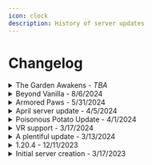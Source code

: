 ```yaml
---
icon: clock
description: History of server updates
---
```


# Changelog

<details>

<summary>The Garden Awakens - <em>TBA</em></summary>

Changes:

* Update to 1.21.4
* Bundles are now part of the core game

</details>

<details>

<summary>Beyond Vanilla - 8/6/2024</summary>

Presenting the most unusual addition to the server up to date.

Ever since the beginning, the SMP has so far been a place where all of us would do two things: messing about and adventuring. We might be very bright minded with the first one even up to today, but the latter has become increasingly dry despite with the yearly game update. For this reason, time to go modded bois!

Before getting into the new stuff, here are the boring changes since updating to 1.21:

* Image2Map command is now available again
* Improve chunk loading speed by a bit
* The 1.21 preview datapack has been removed due to redundancy

Ok, now for the new stuff:

**Gameplay**

* You can now sit down. Simply do `/sit` while standing on any block, stair, or slab you wish to lay your butt on
* Craftable invisible item frame. Combine an Item Frame with Glass Pane to create. Useful for decorations

<img src="https://sheldonbois.us.kg/wp-content/uploads/2024/08/2024-08-05_20.12.10-1024x596.png" alt="" data-size="original">

**World**

* You will now find new dungeons across biomes and dimensions to fight your way through to find possibly new enchantments. It’s trial chambers galore. You might need to get a drink first
* Other than houses waiting to kill you, you will also find simple structures around the world too
* Most biomes now received some subtle overhaul to spruce things up a bit. Same things for the nether
* Fireflies are now a thing. They’re just chilling, and frogs don’t eat them

**Combat**

* Ender Dragon got buffed with new abilities. Good luck lol.
* ~~All mobs, ranging from Zombies to Elder Guardian, got slightly buffed with longer sighting range. Also good luck lol~~ (Edit: temporarily disabled due to potential impact to redstone contraptions. Lmk if you want to try it out)

The main theme surrounding this “update” is to introduce more variety into the world while maintaining the overall theme of vanilla Minecraft. With new places to explore, it fills in the gap that the game has been missing for a while. Doing all of these in groups are recommended.

</details>

<details>

<summary>Armored Paws - 5/31/2024</summary>

The server is now on version 1.20.6; please update to this version before joining.

Temporarily unavailable features (will update throughout time):

* Certain custom features that uses datapack may not work.
* Carpet mod

Full change-log:

* Update the game version to 1.20.6
* Image2Map has been forked to “Image2Map E”. It’s the same mod, but with some custom modification to better suit server usage.
* Re-enabled server world backup.

**1.21 update note:** Due to the trial chamber won't be completely finalized until 1.21.1, upgrading will be postponed until the release of this minor update to ensure bug free generations. It likely won't be long after the initial release.

</details>

<details>

<summary>April server update - 4/5/2024</summary>

#### Highlight

* Bedrock support: Useful for when you're away from your PC, you can now join the server using the Bedrock Edition of Minecraft on any supported platform. Compatibility is not flawless, but is beyond playable. More info about playing on Bedrock [here](https://www.notion.so/Server-info-407e97beb438452c8bc93f41f75eb93a?pvs=21).
  * Known issue: Chunks may fail to load randomly unless you reload or go into a different dimension. If this happens, you may try to set your render distance to 24 or at least 6 above the server’s max value as a temporary work around.
* Image2Map tweaks:
  * Generating custom map now requires that you have enough empty map(s) in your inventory.
  * `/normalize <WIDTH>` command to allow easier image resizing in Minecraft blocks without changing the aspect ratio.
  * Generating bigger maps will no longer give you a bundle of maps, but instead individual maps.
  * Breaking a bigger map out of the item frame will no longer delete the entire thing and not giving any back.
  * Fix a bug where the custom maps will get automatically remove if the player’s inventory is full.

#### Full changelog

* Added the [Geyser](https://geysermc.org/) mod for Bedrock support.
* Added the [Hurricane](https://modrinth.com/mod/hurricane) mod to improve Bedrock compatibility with the server.
* Update the Image2Map mod with a customized version.

</details>

<details>

<summary>Poisonous Potato Update - 4/1/2024</summary>

Server is now “updated” to version 24w14potato

The following features are either temporarily not available or may not work properly:

* All stuff listed on the additional feature page with the exception of Proximity Voice Chat and Virtual Reality

</details>

<details>

<summary>VR support - 3/17/2024</summary>

Using the [Vivecraft](https://modrinth.com/mod/vivecraft) mod and any SteamVR supported virtual reality headset, it is now possible to play on the server with proper support for room-scale interaction and movement in virtual reality. Animations of VR players can be seen in-game by any players even if they’re not in VR nor have the Vivecraft mod installed.

Full changelog:

* Added support for the Vivecraft mod.

</details>

<details>

<summary>A plentiful update - 3/13/2024</summary>

You can now do more things in Minecraft (at least on this server). This is not a Minecraft version update.

Changelog:

* It’s now possible to put custom audio into a Music Disc or Goat Horn with the `audioplayer` command. **Required** the Simple Voice Chat mod.
* It’s now possible to put custom images onto map with `image2map` command.
* Some upcoming Minecraft blocks are now available to use. They’re deemed to be feature completed, so it is safe to use them in their current state.
* Re-added crafting recipe for Bundle.
* Server will restart everyday at _TBD_ time for automatic mod & datapack updates.
* Some more Minecraft bug fixes with mods.
* Removed Herobrine

</details>

<details>

<summary>1.20.4 - 12/11/2023</summary>

Server is now running on Minecraft release version 1.20.4

</details>

<details>

<summary>Initial server creation - 3/17/2023</summary>



</details>
